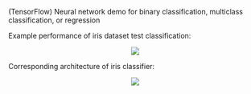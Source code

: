 (TensorFlow) Neural network demo for binary classification, multiclass classification, or regression

Example performance of iris dataset test classification:

<p align="center">
	<img src="iris_test_confusion_matrix.png"/>
</p>

Corresponding architecture of iris classifier:

<p align="center">
	<img src="iris_model_architecture.png"/>
</p>
